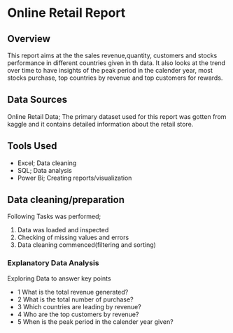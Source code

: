 # Online Retail Report


## Overview

This report aims at the the sales revenue,quantity, customers and stocks performance in different countries given in th data. It also looks at the trend over time to have insights of the peak period in the calender year, most stocks purchase, top countries by revenue and top customers for rewards.

## Data Sources

Online Retail Data; The primary dataset used for this report was gotten from kaggle and it contains detailed information about the retail store.

## Tools Used

- Excel; Data cleaning
- SQL; Data analysis
- Power Bi; Creating reports/visualization

## Data cleaning/preparation

Following Tasks was performed;

1. Data was loaded and inspected
2. Checking of missing values and errors
3. Data cleaning commenced(filtering and sorting)

### Explanatory Data Analysis 

Exploring Data to answer key points

- 1 What is the total revenue generated?
- 2 What is the total number of purchase?
- 3 Which countries are leading by revenue?
- 4 Who are the top customers by revenue?
- 5 When is the peak period in the calender year given?
